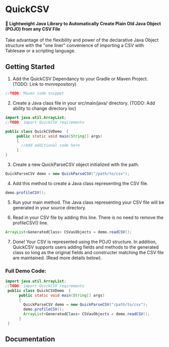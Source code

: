 # QuickCSV
#### :rocket: Lightweight Java Library to Automatically Create Plain Old Java Object (POJO) from any CSV File

Take advantage of the flexibility and power of the declarative Java Object structure with the "one liner" convenience of importing a CSV with Tablesaw or a scripting language. 


## Getting Started

1. Add the QuickCSV Dependancy to your Gradle or Maven Project. (TODO: Link to mvnrepository)

  ```Java
  //TODO: Maven code snippet
  ```

2. Create a Java class file in your src/main/java/ directory. (TODO: Add ability to change directory loc)
        
 ```Java
 import java.util.ArrayList;
 //TODO: import QuickCSV reqirements
 
 public class QuickCSVDemo  {
      public static void main(String[] args)
      {
        //Add additional code here
      }
 }

 ```
        
3. Create a new QuickParseCSV object initialized with the path. 

```Java
QuickParseCSV demo = new QuickParseCSV("/path/to/csv");

```
4. Add this method to create a Java class representing the CSV file. 

```Java
demo.profileCSV();
```

5. Run your main method. The Java class representing your CSV file will be generated in your source directory.

6. Read in your CSV file by adding this line. There is no need to remove the profileCSV() line. 

```Java
ArrayList<GeneratedClass> CSVasObjects = demo.readCSV();
```

7. Done! Your CSV is represented using the POJO structure. In addition, QuickCSV supports users adding fields and methods to the generated class so long as the original fields and constructer matching the CSV file are maintained. (Read more details below). 

### Full Demo Code: 
```Java
import java.util.ArrayList;
//TODO: import QuickCSV reqirements
 public class QuickCSVDemo  {
      public static void main(String[] args)
      {
        QuickParseCSV demo = new QuickParseCSV("/path/to/csv");
        demo.profileCSV();
        ArrayList<GeneratedClass> CSVasObjects = demo.readCSV();
      }
 }
```

## Documentation







